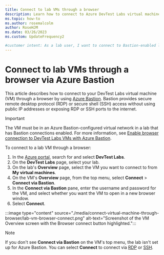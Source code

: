 ```yaml
---
title: Connect to lab VMs through a browser
description: Learn how to connect to Azure DevTest Labs virtual machines (VMs) through an internet browser if Bastion is enabled for the lab.
ms.topic: how-to
ms.author: rosemalcolm
author: RoseHJM
ms.date: 03/26/2023
ms.custom: UpdateFrequency2

#customer intent: As a lab user, I want to connect to Bastion-enabled lab VMs through my browser, so I can connect securely without using public IP addresses or exposing RDP or SSH ports to the internet.
---
```


# Connect to lab VMs through a browser via Azure Bastion

This article describes how to connect to your DevTest Labs virtual machine (VM) through a browser by using [Azure Bastion](/azure/bastion/index). Bastion provides secure remote desktop protocol (RDP) or secure shell (SSH) access without using public IP addresses or exposing RDP or SSH ports to the internet.

> [!IMPORTANT]
> The VM must be in an Azure Bastion-configured virtual network in a lab that has Bastion connections enabled. For more information, see [Enable browser connection to DevTest Labs VMs with Azure Bastion](enable-browser-connection-lab-virtual-machines.md).

To connect to a lab VM through a browser:

1. In the [Azure portal](https://portal.azure.com), search for and select **DevTest Labs**.
1. On the **DevTest Labs** page, select your lab.
1. On the lab's **Overview** page, select the VM you want to connect to from **My virtual machines**.
1. On the VM's **Overview** page, from the top menu, select **Connect** > **Connect via Bastion**.
1. In the **Connect via Bastion** pane, enter the username and password for the VM, and select whether you want the VM to open in a new browser window.
1. Select **Connect**.

:::image type="content" source="./media/connect-virtual-machine-through-browser/lab-vm-browser-connect.png" alt-text="Screenshot of the VM Overview screen with the Browser connect button highlighted.":::

> [!NOTE]
> If you don't see **Connect via Bastion** on the VM's top menu, the lab isn't set up for Azure Bastion. You can select **Connect** to connect via [RDP](connect-windows-virtual-machine.md) or [SSH](connect-linux-virtual-machine.md).

